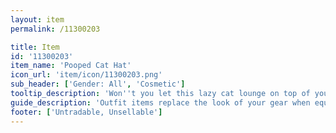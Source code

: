 ```yaml
---
layout: item
permalink: /11300203

title: Item
id: '11300203'
item_name: 'Pooped Cat Hat'
icon_url: 'item/icon/11300203.png'
sub_header: ['Gender: All', 'Cosmetic']
tooltip_description: 'Won''t you let this lazy cat lounge on top of your head?'
guide_description: 'Outfit items replace the look of your gear when equipped.'
footer: ['Untradable, Unsellable']
---
```

